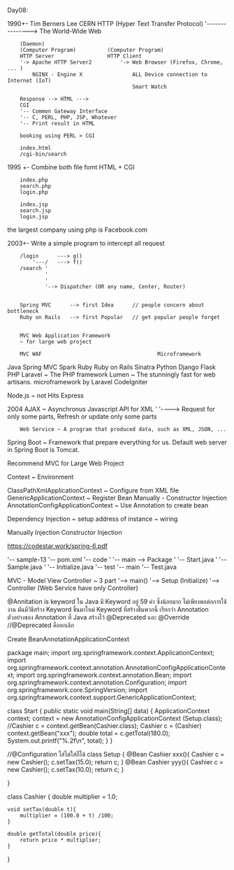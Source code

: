 
Day08:

1990+-	Tim Berners Lee	CERN
		HTTP (Hyper Text Transfer Protocol)
		'---------------> The World-Wide Web

		(Daemon)
		(Computer Program)			(Computer Program)
		HTTP Server					HTTP Client
		'-> Apache HTTP Server2			'-> Web Browser (Firefox, Chrome, ... )
			NGINX - Engine X				ALL Device connection to Internet (IoT)
											Smart Watch

		Response --> HTML --->
		CGI
		'-- Common Gateway Interface
		'-- C, PERL, PHP, JSP, Whatever
		'-- Print result in HTML

		booking using PERL > CGI
		
		index.html
		/cgi-bin/search


1995 +-	Combine both file fomt HTML + CGI

		index.php
		search.php
		login.php

		index.jsp
		search.jsp
		login.jsp

the largest company using php is Facebook.com




2003+- Write a simple program to intercept all request 
	
			
		/login		---> g()
			'---/	---> f()
		/search	'		
				'
				'
				'--> Dispatcher (OR any name, Center, Router)


		Spring MVC		--> first Idea 		// people concern about bottleneck
		Ruby on Rails 	--> first Popular	// get popular people forget


		MVC Web Application Framework
		~ for large web project
		
		MVC WAF										Microframework
Java	Spring MVC									Spark
Ruby	Ruby on Rails								Sinatra
Python	Django										Flask
PHP		Laravel ~ The PHP framework 				Lumen ~ The stunningly fast
					for web artisans. 						microframework by Laravel
		CodeIgniter

Node.js	~ not Hits									Express

2004	AJAX ~ Asynchronus Javascript API for XML
		'
		'----> 	Request for only some parts,
				Refresh or update only some parts

		Web Service ~ A program that produced data, such as XML, JSON, ...

Spring Boot ~ Framework that prepare everything for us.
				Default web server in Spring Boot is Tomcat.




Recommend MVC for Large Web Project


Context ~ Environment


ClassPathXmlApplicationContext			~ Configure from XML file
GenericApplicationContext				~ Register Bean Manually
											- Constructor Injection
AnnotationConfigApplicationContext		~ Use Annotation to create bean


Dependency Injection			~ setup address of instance
								~ wiring

Manually Injection
Constructor Injection


https://codestar.work/spring-6.pdf

'-- sample-13
	'-- pom.xml
	'-- code
	'	'-- main					--> Package
	'		'-- Start.java
	'		'-- Sample.java
	'		'-- Initialize.java
	'-- test
		'-- main
			'-- Test.java

MVC - Model View Controller ~ 3 part
		'--> main()
		'--> Setup (Initialize)
		'--> Controller (Web Service have only Controller)

@Annitation is keyword ใน Java มี Keyword อยู่ 59 คำ
				ซึ่งน้อยมาก ไม่เพียงพอต่อการใช้งาน
				มันมีวิธีสร้าง Keyword ขึ้นมาใหม่
				Keyword ที่สร้างขึ้นพวกนี้ เรียกว่า Annotation
				ตัวอย่างของ Annotation ที่ Java สร้างไว้
				@Deprecated และ @Override				//@Deprecated คือยกเลิก
				

Create BeanAnnotationApplicationContext

package main;
import org.springframework.context.ApplicationContext;
import org.springframework.context.annotation.AnnotationConfigApplicationContext;
import org.springframework.context.annotation.Bean;
import org.springframework.context.annotation.Configuration;
import org.springframework.core.SpringVersion;
import org.springframework.context.support.GenericApplicationContext;

class Start {
    public static void main(String[] data) {
        ApplicationContext context;
        context = new AnnotationConfigApplicationContext
                                        (Setup.class);
        //Cashier c = context.getBean(Cashier.class);
        Cashier c = (Cashier) context.getBean("xxx");
        double total = c.getTotal(180.0);
        System.out.printf("%.2f\n", total);
    }
}

//@Configuration ไส่ไม่ใส่ก็ได้
class Setup {
    @Bean 
        Cashier xxx(){
        Cashier c = new Cashier();
        c.setTax(15.0);
        return c;
    }
    @Bean 
        Cashier yyy(){
        Cashier c = new Cashier();
        c.setTax(10.0);
        return c;
    }
    
}

class Cashier {
    double multiplier = 1.0;
    
    void setTax(double t){
        multiplier = (100.0 + t) /100;
    }
    
    double getTotal(double price){
        return price * multiplier;
    }
}
